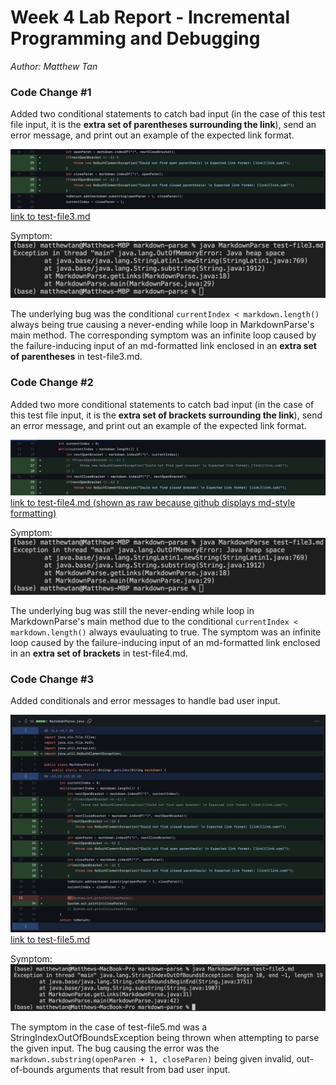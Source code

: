 # Week 4 Lab Report - Incremental Programming and Debugging
*Author: Matthew Tan*

### Code Change #1
Added two conditional statements to catch bad input (in the case of this test file input, it is the **extra set of parentheses surrounding the link**), send an error message, and print out an example of the expected link format.

![image](lab2-pngs/lab2-change1.png)
<a href="https://github.com/Tantime/markdown-parse/commit/10452ee1127f00b75af2cd3884f7e2aa2caad09f" target="_blank">link to test-file3.md</a>

Symptom:
![image](lab2-pngs/lab2-symptom.png)

The underlying bug was the conditional `currentIndex < markdown.length()` always being true causing a never-ending while loop in MarkdownParse's main method. The corresponding symptom was an infinite loop caused by the failure-inducing input of an md-formatted link enclosed in an **extra set of parentheses** in test-file3.md.

### Code Change #2
Added two more conditional statements to catch bad input (in the case of this test file input, it is the **extra set of brackets surrounding the link**), send an error message, and print out an example of the expected link format.

![image](lab2-pngs/lab2-change2.png)
<a href="https://raw.githubusercontent.com/Tantime/markdown-parse/5ef0d5f8974af0d029001422cf50cfbedc429f73/test-file4.md" target="_blank">link to test-file4.md (shown as raw because github displays md-style formatting)</a>

Symptom:
![image](lab2-pngs/lab2-symptom.png)

The underlying bug was still the never-ending while loop in MarkdownParse's main method due to the conditional `currentIndex < markdown.length()` always evauluating to true. The symptom was an infinite loop caused by the failure-inducing input of an md-formatted link enclosed in an **extra set of brackets** in test-file4.md.

### Code Change #3
Added conditionals and error messages to handle bad user input.

![image](lab2-pngs/lab2-change3.png)
<a href="https://github.com/Tantime/markdown-parse/blob/main/test-file5.md" target="_blank">link to test-file5.md</a>

Symptom:
![image](lab2-pngs/lab2-symptom3.png)

The symptom in the case of test-file5.md was a StringIndexOutOfBoundsException being thrown when attempting to parse the given input. The bug causing the error was the `markdown.substring(openParen + 1, closeParen)` being given invalid, out-of-bounds arguments that result from bad user input.